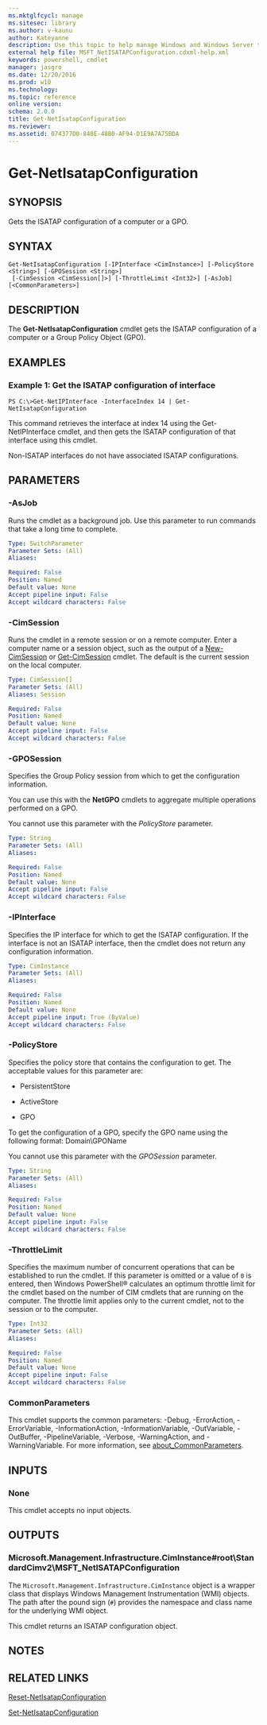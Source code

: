 ```yaml
---
ms.mktglfcycl: manage
ms.sitesec: library
ms.author: v-kaunu
author: Kateyanne
description: Use this topic to help manage Windows and Windows Server technologies with Windows PowerShell.
external help file: MSFT_NetISATAPConfiguration.cdxml-help.xml
keywords: powershell, cmdlet
manager: jasgro
ms.date: 12/20/2016
ms.prod: w10
ms.technology: 
ms.topic: reference
online version: 
schema: 2.0.0
title: Get-NetIsatapConfiguration
ms.reviewer:
ms.assetid: 074377D0-848E-48B0-AF94-D1E9A7A75BDA
---
```


# Get-NetIsatapConfiguration

## SYNOPSIS
Gets the ISATAP configuration of a computer or a GPO.

## SYNTAX

```
Get-NetIsatapConfiguration [-IPInterface <CimInstance>] [-PolicyStore <String>] [-GPOSession <String>]
 [-CimSession <CimSession[]>] [-ThrottleLimit <Int32>] [-AsJob] [<CommonParameters>]
```

## DESCRIPTION
The **Get-NetIsatapConfiguration** cmdlet gets the ISATAP configuration of a computer or a Group Policy Object (GPO).

## EXAMPLES

### Example 1: Get the ISATAP configuration of interface
```
PS C:\>Get-NetIPInterface -InterfaceIndex 14 | Get-NetIsatapConfiguration
```

This command retrieves the interface at index 14 using the Get-NetIPInterface cmdlet, and then gets the ISATAP configuration of that interface using this cmdlet.

Non-ISATAP interfaces do not have associated ISATAP configurations.

## PARAMETERS

### -AsJob
Runs the cmdlet as a background job. Use this parameter to run commands that take a long time to complete.

```yaml
Type: SwitchParameter
Parameter Sets: (All)
Aliases: 

Required: False
Position: Named
Default value: None
Accept pipeline input: False
Accept wildcard characters: False
```

### -CimSession
Runs the cmdlet in a remote session or on a remote computer.
Enter a computer name or a session object, such as the output of a [New-CimSession](http://go.microsoft.com/fwlink/p/?LinkId=227967) or [Get-CimSession](http://go.microsoft.com/fwlink/p/?LinkId=227966) cmdlet.
The default is the current session on the local computer.

```yaml
Type: CimSession[]
Parameter Sets: (All)
Aliases: Session

Required: False
Position: Named
Default value: None
Accept pipeline input: False
Accept wildcard characters: False
```

### -GPOSession
Specifies the Group Policy session from which to get the configuration information.

You can use this with the **NetGPO** cmdlets to aggregate multiple operations performed on a GPO.

You cannot use this parameter with the *PolicyStore* parameter.

```yaml
Type: String
Parameter Sets: (All)
Aliases: 

Required: False
Position: Named
Default value: None
Accept pipeline input: False
Accept wildcard characters: False
```

### -IPInterface
Specifies the IP interface for which to get the ISATAP configuration.
If the interface is not an ISATAP interface, then the cmdlet does not return any configuration information.

```yaml
Type: CimInstance
Parameter Sets: (All)
Aliases: 

Required: False
Position: Named
Default value: None
Accept pipeline input: True (ByValue)
Accept wildcard characters: False
```

### -PolicyStore
Specifies the policy store that contains the configuration to get.
The acceptable values for this parameter are:


- PersistentStore 

- ActiveStore 

- GPO

To get the configuration of a GPO, specify the GPO name using the following format: Domain\GPOName

You cannot use this parameter with the *GPOSession* parameter.

```yaml
Type: String
Parameter Sets: (All)
Aliases: 

Required: False
Position: Named
Default value: None
Accept pipeline input: False
Accept wildcard characters: False
```

### -ThrottleLimit
Specifies the maximum number of concurrent operations that can be established to run the cmdlet.
If this parameter is omitted or a value of `0` is entered, then Windows PowerShell® calculates an optimum throttle limit for the cmdlet based on the number of CIM cmdlets that are running on the computer.
The throttle limit applies only to the current cmdlet, not to the session or to the computer.

```yaml
Type: Int32
Parameter Sets: (All)
Aliases: 

Required: False
Position: Named
Default value: None
Accept pipeline input: False
Accept wildcard characters: False
```

### CommonParameters
This cmdlet supports the common parameters: -Debug, -ErrorAction, -ErrorVariable, -InformationAction, -InformationVariable, -OutVariable, -OutBuffer, -PipelineVariable, -Verbose, -WarningAction, and -WarningVariable. For more information, see [about_CommonParameters](http://go.microsoft.com/fwlink/?LinkID=113216).

## INPUTS

### None
This cmdlet accepts no input objects.

## OUTPUTS

### Microsoft.Management.Infrastructure.CimInstance#root\StandardCimv2\MSFT_NetISATAPConfiguration
The `Microsoft.Management.Infrastructure.CimInstance` object is a wrapper class that displays Windows Management Instrumentation (WMI) objects.
The path after the pound sign (`#`) provides the namespace and class name for the underlying WMI object.


This cmdlet returns an ISATAP configuration object.

## NOTES

## RELATED LINKS

[Reset-NetIsatapConfiguration](./Reset-NetIsatapConfiguration.md)

[Set-NetIsatapConfiguration](./Set-NetIsatapConfiguration.md)

